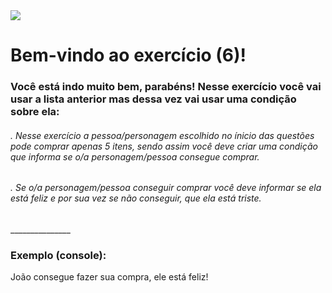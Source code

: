 <img src="https://cdn.discordapp.com/attachments/1077051581633151067/1193351411480674314/Exercicios_para_iniciantes.jpg?ex=65ac661b&is=6599f11b&hm=fcd1046c436ac84f3f985a48b8b62c2df2e352519e7a24a81a35583b1e7f9198&">

<h1> Bem-vindo ao exercício (6)! </h1>
<h3> Você está indo muito bem, parabéns!  Nesse exercício você vai usar a lista anterior mas dessa vez vai usar uma condição sobre ela:</h3>

<h6>. Nesse exercício a pessoa/personagem escolhido no ínicio das questões pode comprar apenas 5 itens, sendo assim você deve criar uma condição que informa se o/a personagem/pessoa consegue comprar.</h6>
<h6>. Se o/a personagem/pessoa conseguir comprar você deve informar se ela está feliz e por sua vez se não conseguir, que ela está triste.</h6>
_______________
<h3>Exemplo (console):</h3>
<p>João consegue fazer sua compra, ele está feliz!</p>
